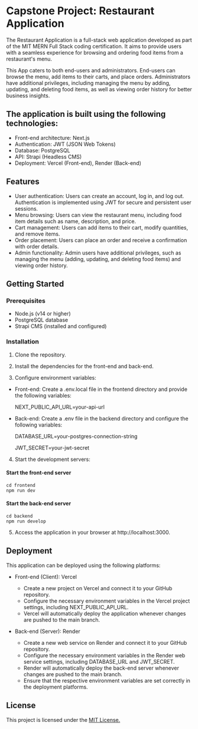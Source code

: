 # Capstone Project: Restaurant Application 

The Restaurant Application is a full-stack web application developed as part of the MIT MERN Full Stack coding certification. It aims to provide users with a seamless experience for browsing and ordering food items from a restaurant's menu.

This App caters to both end-users and administrators. End-users can browse the menu, add items to their carts, and place orders. Administrators have additional privileges, including managing the menu by adding, updating, and deleting food items, as well as viewing order history for better business insights.




## The application is built using the following technologies:

-  Front-end architecture: Next.js
-  Authentication: JWT (JSON Web Tokens)
-  Database: PostgreSQL
-  API: Strapi (Headless CMS)
-  Deployment: Vercel (Front-end), Render (Back-end)

## Features

-  User authentication: Users can create an account, log in, and log out. Authentication is implemented using JWT for secure and persistent user sessions.
-  Menu browsing: Users can view the restaurant menu, including food item details such as name, description, and price.
-  Cart management: Users can add items to their cart, modify quantities, and remove items.
-  Order placement: Users can place an order and receive a confirmation with order details.
-  Admin functionality: Admin users have additional privileges, such as managing the menu (adding, updating, and deleting food items) and viewing order history.

## Getting Started

### Prerequisites
- Node.js (v14 or higher)
- PostgreSQL database
- Strapi CMS (installed and configured)
  
### Installation
1. Clone the repository.

2. Install the dependencies for the front-end and back-end.

3. Configure environment variables:
   
  - Front-end: Create a .env.local file in the frontend directory and provide the following variables:
     
     NEXT_PUBLIC_API_URL=your-api-url
    
  - Back-end: Create a .env file in the backend directory and configure the following variables:
    
    DATABASE_URL=your-postgres-connection-string
    
    JWT_SECRET=your-jwt-secret

4. Start the development servers:
 
  #### Start the front-end server
    cd frontend
    npm run dev

  #### Start the back-end server
    cd backend
    npm run develop

5. Access the application in your browser at http://localhost:3000.

## Deployment

This application can be deployed using the following platforms:

- Front-end (Client): Vercel
  - Create a new project on Vercel and connect it to your GitHub repository.
  - Configure the necessary environment variables in the Vercel project settings, including NEXT_PUBLIC_API_URL.
  - Vercel will automatically deploy the application whenever changes are pushed to the main branch.
    
- Back-end (Server): Render
  - Create a new web service on Render and connect it to your GitHub repository.
  - Configure the necessary environment variables in the Render web service settings, including DATABASE_URL and JWT_SECRET.
  - Render will automatically deploy the back-end server whenever changes are pushed to the main branch.
  - Ensure that the respective environment variables are set correctly in the deployment platforms.


## License

This project is licensed under the <a href="https://github.com/smolTypo/restaurant-app/blob/main/LICENSE">MIT License.</a>
